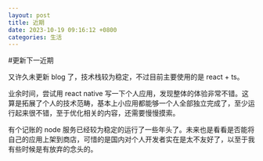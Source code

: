 ```yaml
---
layout: post
title: 近期
date: 2023-10-19 09:16:12 +0800
categories: 生活
---
```


#更新下一近期

又许久未更新 blog 了，技术栈较为稳定，不过目前主要使用的是 react + ts。

业余时间，尝试用 react native 写一下个人应用，发现整体的体验非常不错。这算是拓展了个人的技术范畴，基本上小应用都能够一个人全部独立完成了，至少运行起来很不错，至于优化相关的内容，还需要慢慢摸索。

有个记账的 node 服务已经较为稳定的运行了一些年头了。未来也是看看是否能将自己的应用上架到商店，可惜的是国内对个人开发者实在是太不友好了，以至于我有些时候是有放弃的念头的。



